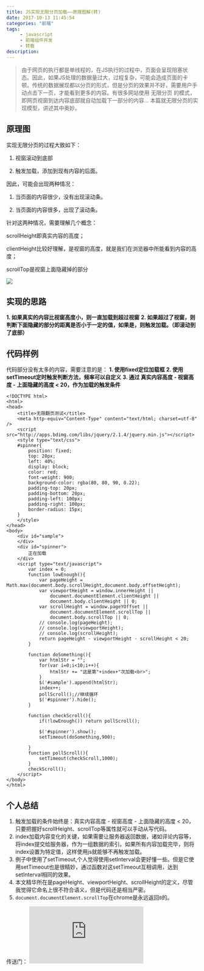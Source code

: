 ```yaml
---
title: JS实现无限分页加载——原理图解(转)
date: 2017-10-13 11:45:54
categories: "前端"
tags:
     - javascript
     - 前端组件开发
     - 转载
description:
---
```


> 由于网页的执行都是单线程的，在JS执行的过程中，页面会呈现阻塞状态。因此，如果JS处理的数据量过大，过程复杂，可能会造成页面的卡顿。传统的数据展现都以分页的形式，但是分页的效果并不好，需要用户手动点击下一页，才能看到更多的内容。有很多网站使用 无限分页 的模式，即网页视窗到达内容底部就自动加载下一部分的内容...
本篇就无限分页的实现模型，讲述其中奥妙。
<!--more-->

## 原理图

实现无限分页的过程大致如下：

1. 视窗滚动到底部

2. 触发加载，添加到现有内容的后面。

因此，可能会出现两种情况：

1. 当页面的内容很少，没有出现滚动条。

2. 当页面的内容很多，出现了滚动条。

针对这两种情况，需要理解几个概念：

scrollHeight即真实内容的高度；

clientHeight比较好理解，是视窗的高度，就是我们在浏览器中所能看到内容的高度；

scrollTop是视窗上面隐藏掉的部分

![](http://ohkgqh4gv.bkt.clouddn.com/12.png)

## 实现的思路
**1. 如果真实的内容比视窗高度小，则一直加载到超过视窗**
**2. 如果超过了视窗，则判断下面隐藏的部分的距离是否小于一定的值，如果是，则触发加载。（即滚动到了底部）**

## 代码样例
代码部分没有太多的内容，需要注意的是：
**1. 使用fixed定位加载框**
**2. 使用setTimeout定时触发判断方法，频率可以自定义**
**3. 通过 真实内容高度 - 视窗高度 - 上面隐藏的高度 < 20，作为加载的触发条件**

```
<!DOCTYPE html>
<html>
<head>
    <title>无限翻页测试</title>
    <meta http-equiv="Content-Type" content="text/html; charset=utf-8" />
    <script src="http://apps.bdimg.com/libs/jquery/2.1.4/jquery.min.js"></script>
    <style type="text/css">
    #spinner{
        position: fixed;
        top: 20px;
        left: 40%;
        display: block;
        color: red;
        font-weight: 900;
        background-color: rgba(80, 80, 90, 0.22);
        padding-top: 20px;
        padding-bottom: 20px;
        padding-left: 100px;
        padding-right: 100px;
        border-radius: 15px;
    }
    </style>
</head>
<body>
    <div id="sample">
    </div>
    <div id="spinner">
        正在加载
    </div>
    <script type="text/javascript">
        var index = 0;
        function lowEnough(){
            var pageHeight = Math.max(document.body.scrollHeight,document.body.offsetHeight);
            var viewportHeight = window.innerHeight ||
                document.documentElement.clientHeight ||
                document.body.clientHeight || 0;
            var scrollHeight = window.pageYOffset ||
                document.documentElement.scrollTop ||
                document.body.scrollTop || 0;
            // console.log(pageHeight);
            // console.log(viewportHeight);
            // console.log(scrollHeight);
            return pageHeight - viewportHeight - scrollHeight < 20;
        }

        function doSomething(){
            var htmlStr = "";
            for(var i=0;i<10;i++){
                htmlStr += "这是第"+index+"次加载<br>";
            }
            $('#sample').append(htmlStr);
            index++;
            pollScroll();//继续循环
            $('#spinner').hide();
        }

        function checkScroll(){
            if(!lowEnough()) return pollScroll();

            $('#spinner').show();
            setTimeout(doSomething,900);

        }
        function pollScroll(){
            setTimeout(checkScroll,1000);
        }
        checkScroll();
    </script>
</body>
</html>
```

## 个人总结
1. 触发加载的条件始终是：真实内容高度 - 视窗高度 - 上面隐藏的高度 < 20，只要把握好scrollHeight、scrollTop等属性就可以手动从写代码。
2. index加载内容变化的关键，如果需要让服务器返回数据，诸如评论内容等，将index提交给服务器，作为一组数据的索引。如果所有内容加载完毕，则将index设置为特定值，这样使用js就能够不再触发加载。
3. 例子中使用了setTimeout,个人觉得使用setInterval会更好懂一些。但是它使用setTimeout也是很精妙，通过函数对这setTimeout互相调用，达到setInterval相同的效果。
4. 本文精华所在是pageHeight、viewportHeight、scrollHeight的定义，尽管我觉得它命名上很不符合语义，但是代码还是相当严密。
5. `document.documentElement.scrollTop`在chrome是永远返回`0`的。

传送门：
![JS实现无限分页加载——原理图解](http://www.cnblogs.com/xing901022/p/5052780.html)
